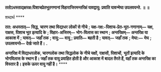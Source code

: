 **ततोऽधस्ताद्यक्षरक्ष:पिशाचप्रेतभूतगणानां विहाराजिरमन्तरिक्षं यावद्वायु: प्रवाति यावन्मेघा उपलवयन्ते. ॥** **॥** 

शब्दार्थ **** 

**तत: अधस्तात्—** **सिद्ध, चारण तथा विद्याधर लोकों से नीचे** **; यक्ष-रक्ष:-पिशाच-प्रेत-भूत-गणानाम्—** **यक्ष, राक्षस, पिशाच भूत** **इत्यादि के** **; विहार-अजिरम्—** **भोग-विलास का स्थान** **; अन्तरिक्षम्—** **अन्तरिक्ष या आकाश में** **; यावत्—** **जहाँ तक** **; वायु:—** **वायु** **; प्रवाति—** **बहती है** **; यावत्—** **जहाँ तक** **; मेघा:—** **मेघ** **; उपलवयन्ते—** **देखे जाते हैं।** **.** 

**अन्तरिक्ष में विद्याधरलोक, चारणलोक तथा सिद्धलोक के नीचे यक्षों, राक्षसों, पिशाचों,** **भूतों इत्यादि के भोगविलास के स्थान हैं। जहाँ तक वायु प्रवाहित होती है और आकाश में** **बादल तैरते हैं, वहाँ तक अन्तरिक्ष का विस्तार है। इसके ऊपर वायु नहीं है।** **** 